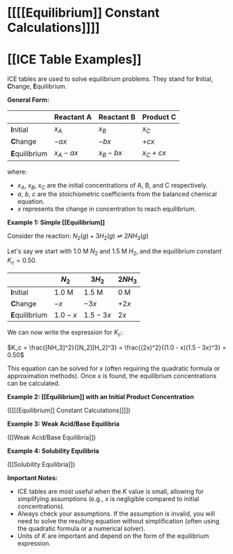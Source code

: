 # [[[[Equilibrium]] Constant Calculations]]]]
# [[ICE Table Examples]]

ICE tables are used to solve equilibrium problems.  They stand for **I**nitial, **C**hange, **E**quilibrium.

**General Form:**

|             | Reactant A | Reactant B | Product C |
|-------------|-------------|-------------|------------|
| **I**nitial  |     $x_A$    |     $x_B$    |     $x_C$    |
| **C**hange   |     $-ax$   |     $-bx$   |     $+cx$   |
| **E**quilibrium| $x_A - ax$  | $x_B - bx$  | $x_C + cx$  |


where:

* $x_A$, $x_B$, $x_C$ are the initial concentrations of A, B, and C respectively.
* $a$, $b$, $c$ are the stoichiometric coefficients from the balanced chemical equation.
* $x$ represents the change in concentration to reach equilibrium.

**Example 1: Simple [[Equilibrium]]**

Consider the reaction:  $N_2(g) + 3H_2(g) \rightleftharpoons 2NH_3(g)$

Let's say we start with 1.0 M $N_2$ and 1.5 M $H_2$, and the equilibrium constant $K_c = 0.50$.

|             | $N_2$     | $3H_2$    | $2NH_3$   |
|-------------|-----------|-----------|-----------|
| **I**nitial  | 1.0 M     | 1.5 M     | 0 M       |
| **C**hange   | $-x$      | $-3x$     | $+2x$     |
| **E**quilibrium| $1.0 - x$ | $1.5 - 3x$ | $2x$      |

We can now write the expression for $K_c$:

$K_c = \frac{[NH_3]^2}{[N_2][H_2]^3} = \frac{(2x)^2}{(1.0 - x)(1.5 - 3x)^3} = 0.50$

This equation can be solved for $x$ (often requiring the quadratic formula or approximation methods). Once $x$ is found, the equilibrium concentrations can be calculated.


**Example 2:  [[Equilibrium]] with an Initial Product Concentration**

([[[[Equilibrium]] Constant Calculations]]]])

**Example 3:  Weak Acid/Base Equilibria**

([[Weak Acid/Base Equilibria]])


**Example 4:  Solubility Equilibria**

([[Solubility Equilibria]])

**Important Notes:**

* ICE tables are most useful when the $K$ value is small, allowing for simplifying assumptions (e.g., $x$ is negligible compared to initial concentrations).
*  Always check your assumptions. If the assumption is invalid, you will need to solve the resulting equation without simplification (often using the quadratic formula or a numerical solver).
* Units of $K$ are important and depend on the form of the equilibrium expression.


